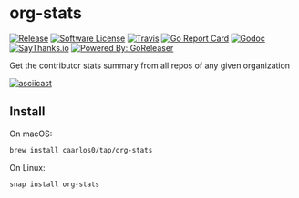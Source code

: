 # org-stats

[![Release](https://img.shields.io/github/release/caarlos0/org-stats.svg?style=flat-square)](https://github.com/caarlos0/org-stats/releases/latest)
[![Software License](https://img.shields.io/badge/license-MIT-brightgreen.svg?style=flat-square)](LICENSE.md)
[![Travis](https://img.shields.io/travis/caarlos0/org-stats.svg?style=flat-square)](https://travis-ci.org/caarlos0/org-stats)
[![Go Report Card](https://goreportcard.com/badge/github.com/caarlos0/org-stats?style=flat-square)](https://goreportcard.com/report/github.com/caarlos0/org-stats)
[![Godoc](https://godoc.org/github.com/caarlos0/org-stats?status.svg&style=flat-square)](http://godoc.org/github.com/caarlos0/org-stats)
[![SayThanks.io](https://img.shields.io/badge/SayThanks.io-%E2%98%BC-1EAEDB.svg?style=flat-square)](https://saythanks.io/to/caarlos0)
[![Powered By: GoReleaser](https://img.shields.io/badge/powered%20by-goreleaser-green.svg?style=flat-square)](https://github.com/goreleaser)


Get the contributor stats summary from all repos of any given organization

[![asciicast](https://asciinema.org/a/96136.png)](https://asciinema.org/a/96136)

## Install

On macOS:

```sh
brew install caarlos0/tap/org-stats
```

On Linux:

```sh
snap install org-stats
```
